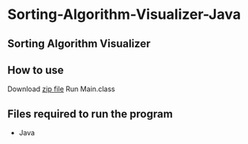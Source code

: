 # Sorting-Algorithm-Visualizer-Java
Sorting Algorithm Visualizer
---
## How to use
Download [zip file](https://github.com/PranavSindhanuru/Sorting-Algorithm-Visualizer-Java/archive/refs/heads/main.zip) 
Run Main.class

## Files required to run the program
- Java
